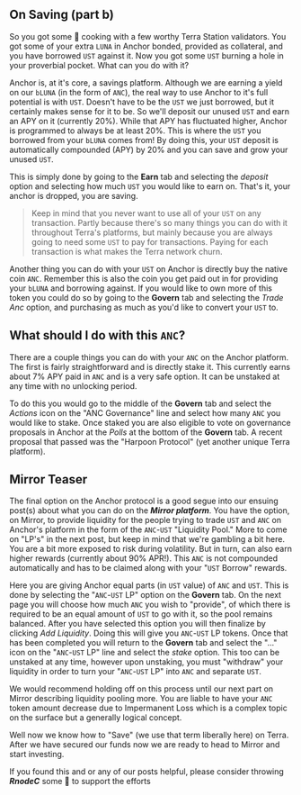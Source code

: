 ## On Saving (part b)

So you got some 🥩 cooking with a few worthy Terra Station validators. You got some of your extra `LUNA` in Anchor bonded, provided as collateral, and you have borrowed `UST` against it.  Now you got some `UST` burning a hole in your proverbial pocket.  What can you do with it?

Anchor is, at it's core, a savings platform.  Although we are earning a yield on our `bLUNA` (in the form of `ANC`), the real way to use Anchor to it's full potential is with `UST`.  Doesn't have to be the `UST` we just borrowed, but it certainly makes sense for it to be.  So we'll deposit our unused `UST` and earn an APY on it (currently 20%).  While that APY has fluctuated higher, Anchor is programmed to always be at least 20%.  This is where the `UST` you borrowed from your `bLUNA` comes from!  By doing this, your `UST` deposit is automatically compounded (APY) by 20% and you can save and grow your unused `UST`. 

This is simply done by going to the **Earn** tab and selecting the *deposit* option and selecting how much `UST` you would like to earn on.  That's it, your anchor is dropped, you are saving.  

> Keep in mind that you never want to use all of your `UST` on any transaction. Partly because there's so many things you can do with it throughout Terra's platforms, but mainly because you are always going to need some `UST` to pay for transactions. Paying for each transaction is what makes the Terra network churn.

Another thing you can do with your `UST` on Anchor is directly buy the native coin `ANC`. Remember this is also the coin you get paid out in for providing your `bLUNA` and borrowing against.  If you would like to own more of this token you could do so by going to the **Govern** tab and selecting the *Trade Anc* option, and purchasing as much as you'd like to convert your `UST` to.  

## What should I do with this `ANC`?

There are a couple things you can do with your `ANC` on the Anchor platform. The first is fairly straightforward and is directly stake it.  This currently earns about 7% APY paid in `ANC` and is a very safe option. It can be unstaked at any time with no unlocking period. 

To do this you would go to the middle of the **Govern** tab and select the *Actions* icon on the "ANC Governance" line and select how many `ANC` you would like to stake.  Once staked you are also eligible to vote on governance proposals in Anchor at the *Polls* at the bottom of the **Govern** tab.  A recent proposal that passed was the "Harpoon Protocol" (yet another unique Terra platform).  

## Mirror Teaser

The final option on the Anchor protocol is a good segue into our ensuing post(s) about what you can do on the ***Mirror platform***.  You have the option, on Mirror, to provide liquidity for the people trying to trade `UST` and `ANC` on Anchor's platform in the form of the `ANC`-`UST` "Liquidity Pool."  More to come on "LP's" in the next post, but keep in mind that we're gambling a bit here.  You are a bit more exposed to risk during volatility.  But in turn, can also earn higher rewards (currently about 90% APR!).  This `ANC` is not compounded automatically and has to be claimed along with your "`UST` Borrow" rewards. 

Here you are giving Anchor equal parts (in `UST` value) of `ANC` and `UST`. This is done by selecting the "`ANC`-`UST` LP" option on the **Govern** tab.  On the next page you will choose how much `ANC` you wish to "provide", of which there is required to be an equal amount of `UST` to go with it, so the pool remains balanced.  After you have selected this option you will then finalize by clicking *Add Liquidity*.  Doing this will give you `ANC`-`UST` LP tokens.  Once that has been completed you will return to the **Govern** tab and select the "..." icon on the "`ANC`-`UST` LP" line and select the *stake* option.  This too can be unstaked at any time, however upon unstaking, you must "withdraw" your liquidity in order to turn your "`ANC`-`UST` LP" into `ANC` and separate `UST`.

We would recommend holding off on this process until our next part on Mirror describing liquidity pooling more. You are liable to have your `ANC` token amount decrease due to Impermanent Loss which is a complex topic on the surface but a generally logical concept.

Well now we know how to "Save" (we use that term liberally here) on Terra. After we have secured our funds now we are ready to head to Mirror and start investing.  

If you found this and or any of our posts helpful, please consider throwing ***RnodeC*** some 🥩 to support the efforts
